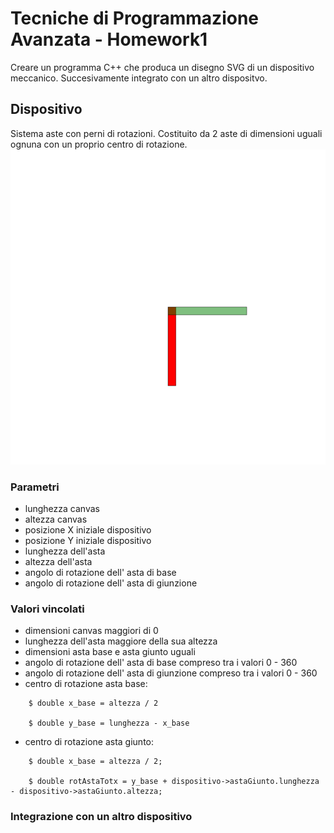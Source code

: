 # Tecniche di Programmazione Avanzata - Homework1

Creare un programma C++ che produca un disegno SVG di un dispositivo meccanico. Succesivamente integrato con un altro dispositvo.

## Dispositivo

Sistema aste con perni di rotazioni.
Costituito da 2 aste di dimensioni uguali ognuna con un proprio centro di rotazione.
![](prototipo.svg)

### Parametri

* lunghezza canvas
* altezza canvas
* posizione X iniziale dispositivo
* posizione Y iniziale dispositivo
* lunghezza dell'asta
* altezza dell'asta
* angolo di rotazione dell' asta di base
* angolo di rotazione dell' asta di giunzione

### Valori vincolati

* dimensioni canvas maggiori di 0
* lunghezza dell'asta maggiore della sua altezza
* dimensioni asta base e asta giunto uguali
* angolo di rotazione dell' asta di base compreso tra i valori 0 - 360
* angolo di rotazione dell' asta di giunzione compreso tra i valori 0 - 360
* centro di rotazione asta base:
````````````````````````````````````````````````````````````````````````````````````
    $ double x_base = altezza / 2 
   
    $ double y_base = lunghezza - x_base
````````````````````````````````````````````````````````````````````````````````````
* centro di rotazione asta giunto:
````````````````````````````````````````````````````````````````````````````````````
    $ double x_base = altezza / 2;

    $ double rotAstaTotx = y_base + dispositivo->astaGiunto.lunghezza - dispositivo->astaGiunto.altezza;

````````````````````````````````````````````````````````````````````````````````````

### Integrazione con un altro dispositivo
